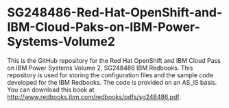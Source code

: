 # SG248486-Red-Hat-OpenShift-and-IBM-Cloud-Paks-on-IBM-Power-Systems-Volume2
This is the GitHub repository for the Red Hat OpenShift and IBM Cloud Pass on IBM Power Systems Volume 2, SG248486 IBM Redbooks.
This repository is used for storing the configuration files and the sample code developed for the IBM Redbooks. The code is provided on an AS_IS basis. You can download this book at http://www.redbooks.ibm.com/redbooks/pdfs/sg248486.pdf.
